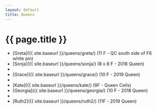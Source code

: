 ```yaml
---
layout: default
title: Queens
---
```

# {{ page.title }}

* [Greta]({{ site.baseurl }}/queens/greta/) (11 F - QC south side of F6 white pin)
* [Sonja]({{ site.baseurl }}/queens/sonja/) (8 x 8 F - 2018 Queen)
*
* [Grace]({{ site.baseurl }}/queens/grace/) (10 F - 2019 Queen)
*
* [Kate]({{ site.baseurl }}/queens/kate/) (9F - Queen Cells)
* [Georgia]({{ site.baseurl }}/queens/georgia/) (10 F - 2018 Queen)
*
* [Ruth2]({{ site.baseurl }}/queens/ruth2/) (11F - 2019 Queen)

